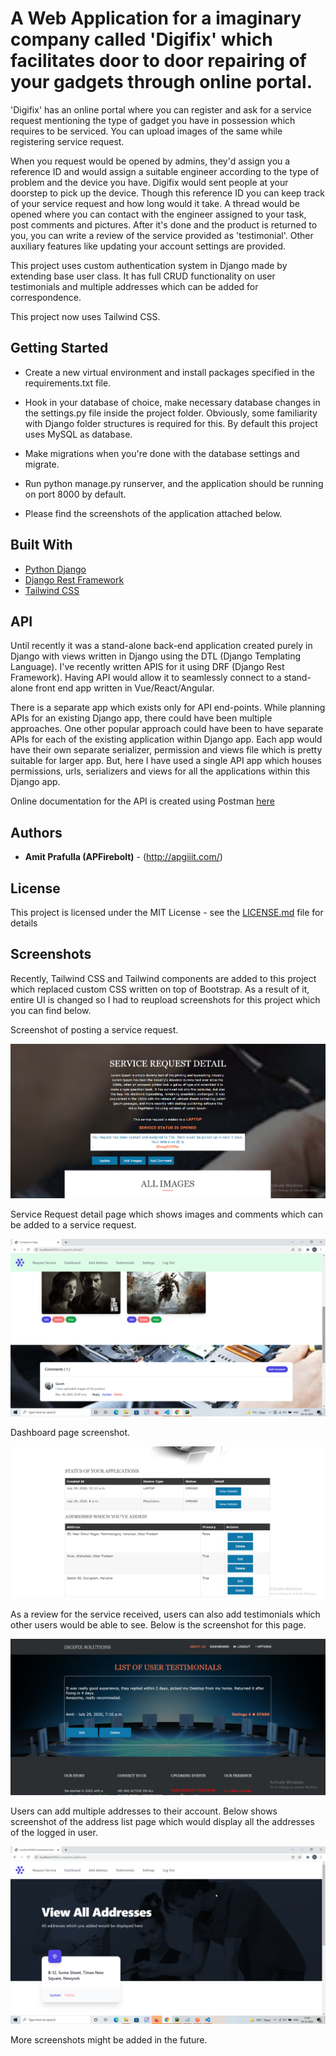 # A Web Application for a imaginary company called 'Digifix' which facilitates door to door repairing of your gadgets through online portal.

'Digifix' has an online portal where you can register and ask for a service request mentioning the type of gadget you have in possession which requires to be serviced. You can upload images of the same while registering service request.

When you request would be opened by admins, they'd assign you a reference ID and would assign a suitable engineer according to the type of problem and the device you have. Digifix would sent people at your doorstep to pick up the device. Though this reference ID you can keep track of your service request and how long would it take. A thread would be opened where you can contact with the engineer assigned to your task, post comments and pictures. After it's done and the product is returned to you, you can write a review of the service provided as 'testimonial'. Other auxiliary features like updating your account settings are provided.

This project uses custom authentication system in Django made by extending base user class. It has full CRUD functionality on user testimonials and multiple addresses which can be added for correspondence.

This project now uses Tailwind CSS.

## Getting Started

* Create a new virtual environment and install packages specified in the requirements.txt file.

* Hook in your database of choice, make necessary database changes in the settings.py file inside the project folder. Obviously, some familiarity with Django folder structures is required for this. By default this project uses MySQL as database.

* Make migrations when you're done with the database settings and migrate.
* Run python manage.py runserver, and the application should be running on port 8000 by default.

* Please find the screenshots of the application attached below.

## Built With

* [Python Django](https://www.djangoproject.com/)
* [Django Rest Framework](https://www.django-rest-framework.org/)
* [Tailwind CSS](https://tailwindcss.com/)

## API

Until recently it was a stand-alone back-end application created purely in Django with views written in 
Django using the DTL (Django Templating Language). I've recently written APIS for it using DRF 
(Django Rest Framework). Having API would allow it to seamlessly connect to a stand-alone front end app written
in Vue/React/Angular.

There is a separate app which exists only for API end-points. While planning APIs for an existing Django
app, there could have been multiple approaches. One other popular approach could have been 
to have separate APIs for each of the existing application within Django app. Each app would 
have their own separate serializer, permission and views file which is pretty suitable for larger app.
But, here I have used a single API app which houses permissions, urls, serializers and views for all the applications 
within this Django app.

Online documentation for the API is created using Postman [here](https://documenter.getpostman.com/view/7768616/UVRAJ7Rz)

## Authors

* **Amit Prafulla (APFirebolt)** - (http://apgiiit.com/)

## License

This project is licensed under the MIT License - see the [LICENSE.md](LICENSE.md) file for details

## Screenshots

Recently, Tailwind CSS and Tailwind components are added to this project which replaced custom CSS
written on top of Bootstrap. As a result of it, entire UI is changed so I had to reupload
screenshots for this project which you can find below.

Screenshot of posting a service request.

![alt text](./screenshots/service_request.PNG)

Service Request detail page which shows images and comments which can be added to a service request.

![alt text](./screenshots/complaint_detail.PNG)

Dashboard page screenshot.

![alt text](./screenshots/dashboard.PNG)

As a review for the service received, users can also add testimonials which other 
users would be able to see. Below is the screenshot for this page.

![alt text](./screenshots/testimonial.PNG)

Users can add multiple addresses to their account. Below shows screenshot of the 
address list page which would display all the addresses of the logged in user.

![alt text](./screenshots/address.PNG)

More screenshots might be added in the future.